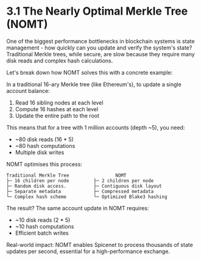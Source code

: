 # 3.1 The Nearly Optimal Merkle Tree (NOMT)

One of the biggest performance bottlenecks in blockchain systems is state management - how quickly can you update and verify the system's state? Traditional Merkle trees, while secure, are slow because they require many disk reads and complex hash calculations.

Let's break down how NOMT solves this with a concrete example:

In a traditional 16-ary Merkle tree (like Ethereum's), to update a single account balance:

1. Read 16 sibling nodes at each level
2. Compute 16 hashes at each level
3. Update the entire path to the root

This means that for a tree with 1 million accounts (depth \~5), you need:

* \~80 disk reads (16 \* 5)
* \~80 hash computations
* Multiple disk writes

NOMT optimises this process:

```
Traditional Merkle Tree                 NOMT
├─ 16 children per node         ├─ 2 children per node
├─ Random disk access.          ├─ Contiguous disk layout
├─ Separate metadata            ├─ Compressed metadata
└─ Complex hash scheme          └─ Optimized Blake3 hashing
```

The result? The same account update in NOMT requires:

* \~10 disk reads (2 \* 5)
* \~10 hash computations
* Efficient batch writes

Real-world impact: NOMT enables Spicenet to process thousands of state updates per second, essential for a high-performance exchange.

[\
](https://spicenet-validator-docs.gitbook.io/spicenet-docs/introduction-to-spicenet/publish-your-docs)
